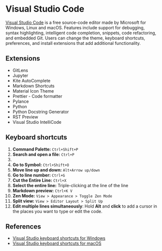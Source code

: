 # Visual Studio Code

[Visual Studio Code](https://code.visualstudio.com) is a free source-code editor made by Microsoft for Windows, Linux and macOS. Features include support for debugging, syntax highlighting, intelligent code completion, snippets, code refactoring, and embedded Git. Users can change the theme, keyboard shortcuts, preferences, and install extensions that add additional functionality.

## Extensions

- GitLens
- Jupyter
- Kite AutoComplete
- Markdown Shortcuts
- Material Icon Theme
- Prettier - Code formatter
- Pylance
- Python
- Python Docstring Generator
- RST Preview
- Visual Studio IntelliCode

## Keyboard shortcuts

1. **Command Palette:** `Ctrl+Shift+P`
2. **Search and open a file:** `Ctrl+P`
3.
4. **Go to Symbol:** `Ctrl+Shift+O`
5. **Move line up and down:** `Alt+Arrow up/down`
6. **Go to line number:** `Ctrl+G`
7. **Cut the Entire Line:** `Ctrl+X`
8. **Select the entire line:** Triple-clicking at the line of the line
9. **Markdown preview:** `Ctrl+K V`
10. **Zen Mode:** `View > Appearance > Toggle Zen Mode`
11. **Split view:** `View > Editor Layout > Split Up`
12. **Edit multiple lines simultaneously**: Hold **Alt** and **click** to add a cursor in the places you want to type or edit the code.

## References

- [Visual Studio keyboard shortcuts for Windows](https://code.visualstudio.com/shortcuts/keyboard-shortcuts-windows.pdf)
- [Visual Studio keyboard shortcuts for macOS](https://code.visualstudio.com/shortcuts/keyboard-shortcuts-macos.pdf)

